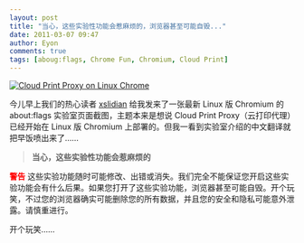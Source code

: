 ```yaml
---
layout: post
title: "当心，这些实验性功能会惹麻烦的，浏览器甚至可能自毁..."
date: 2011-03-07 09:47
author: Eyon
comments: true
tags: [aboug:flags, Chrome Fun, Chromium, Cloud Print]
---
```

<a href="http://img.chromi.org/2011/03/Cloud-Print-Proxy-on-Linux-Chrome.png">![Cloud Print Proxy on Linux Chrome](http://img.chromi.org/2011/03/Cloud-Print-Proxy-on-Linux-Chrome.png "Cloud Print Proxy on Linux Chrome")</a>

今儿早上我们的热心读者 [xslidian](http://lidian.info) 给我发来了一张最新 Linux 版 Chromium 的 about:flags 实验室页面截图，主题本来是想说 Cloud Print Proxy（云打印代理）已经开始在 Linux 版 Chromium 上部署的。但我一看到实验室介绍的中文翻译就把早饭喷出来了……


>**当心，这些实验性功能会惹麻烦的**

**<span style="color: #ff0000;">警告</span>** 这些实验功能随时可能修改、出错或消失。我们完全不能保证您开启这些实验功能会有什么后果。如果您打开了这些实验功能，浏览器甚至可能自毁。开个玩笑，不过您的浏览器确实可能删除您的所有数据，并且您的安全和隐私可能意外泄露。请慎重进行。


开个玩笑……
